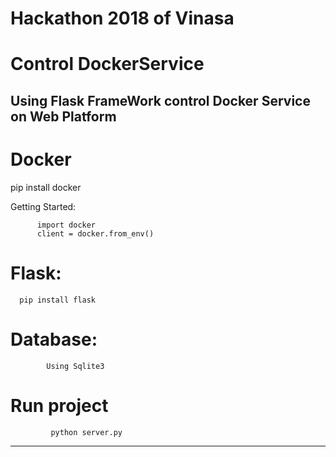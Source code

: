 # Hackathon 2018 of Vinasa 
# Control DockerService

Using Flask FrameWork control Docker Service on Web Platform
---------------
# Docker
   pip install docker
    
   Getting Started:
   
          import docker
          client = docker.from_env()
          
# Flask: 
      pip install flask

# Database:
			
			Using Sqlite3
			
# Run project
			 python server.py
			 
------------------

